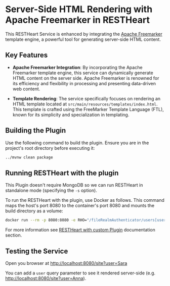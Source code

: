 # Server-Side HTML Rendering with Apache Freemarker in RESTHeart

This RESTHeart Service is enhanced by integrating the [Apache Freemarker](https://freemarker.apache.org/) template engine, a powerful tool for generating server-side HTML content. 

## Key Features

- **Apache Freemarker Integration**: By incorporating the Apache Freemarker template engine, this service can dynamically generate HTML content on the server side. Apache Freemarker is renowned for its efficiency and flexibility in processing and presenting data-driven web content.

- **Template Rendering**: The service specifically focuses on rendering an HTML template located at `src/main/resources/templates/index.html`. This template is crafted using the FreeMarker Template Language (FTL), known for its simplicity and specialization in templating.

## Building the Plugin

Use the following command to build the plugin. Ensure you are in the project's root directory before executing it:

```bash
../mvnw clean package
```

## Running RESTHeart with the plugin

This Plugin doesn't require MongoDB so we can run RESTHeart in standalone mode (specifying the `-s` option).

To run the RESTHeart with the plugin, use Docker as follows. This command maps the host's port 8080 to the container's port 8080 and mounts the build directory as a volume:

```bash
docker run --rm -p 8080:8080 -e RHO="/fileRealmAuthenticator/users[userid='admin']/password->'secret';/http-listener/host->'0.0.0.0'" -v ./target:/opt/restheart/plugins/custom softinstigate/restheart:latest -s
```

For more information see [RESTHeart with custom Plugin](https://restheart.org/docs/setup-with-docker#run-restheart-with-custom-plugin) documentation section.

## Testing the Service

Open you browser at [http://localhost:8080/site?user=Sara](http://localhost:8080/site?user=Sara)

You can add a `user` query parameter to see it rendered server-side (e.g. <http://localhost:8080/site?user=Anna>).
